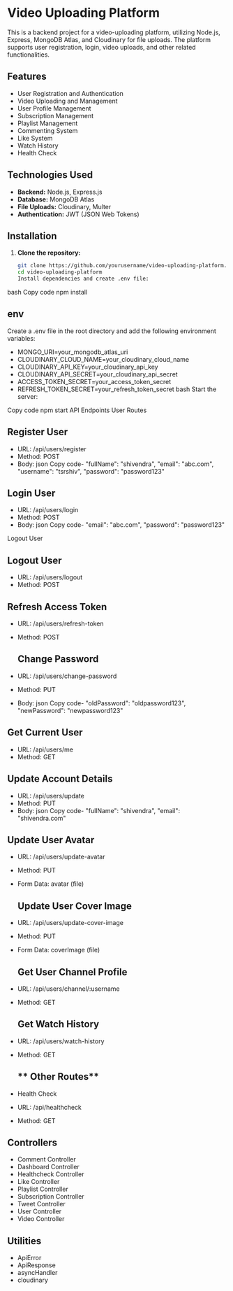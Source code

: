 # **Video Uploading Platform**

This is a backend project for a video-uploading platform, utilizing Node.js, Express, MongoDB Atlas, and Cloudinary for file uploads. The platform supports user registration, login, video uploads, and other related functionalities.

## **Features**

- User Registration and Authentication
- Video Uploading and Management
- User Profile Management
- Subscription Management
- Playlist Management
- Commenting System
- Like System
- Watch History
- Health Check

## **Technologies Used**

- **Backend:** Node.js, Express.js
- **Database:** MongoDB Atlas
- **File Uploads:** Cloudinary, Multer
- **Authentication:** JWT (JSON Web Tokens)

## **Installation**

1. **Clone the repository:**
   ```bash
   git clone https://github.com/yourusername/video-uploading-platform.git
   cd video-uploading-platform
   Install dependencies and create .env file:

bash
Copy code
npm install


 ## **env**
 Create a .env file in the root directory and add the following environment variables:

- MONGO_URI=your_mongodb_atlas_uri
- CLOUDINARY_CLOUD_NAME=your_cloudinary_cloud_name
- CLOUDINARY_API_KEY=your_cloudinary_api_key
- CLOUDINARY_API_SECRET=your_cloudinary_api_secret
- ACCESS_TOKEN_SECRET=your_access_token_secret
- REFRESH_TOKEN_SECRET=your_refresh_token_secret
bash
Start the server:


Copy code
npm start
API Endpoints
User Routes

 ## **Register User**

- URL: /api/users/register
- Method: POST
- Body:
json
Copy code- 
  "fullName": "shivendra",
  "email": "abc.com",
  "username": "tsrshiv",
  "password": "password123"

## **Login User**


- URL: /api/users/login
- Method: POST
- Body:
json
Copy code- 
  "email": "abc.com",
  "password": "password123"

Logout User
## **Logout User**

- URL: /api/users/logout
- Method: POST

## **Refresh Access Token**

- URL: /api/users/refresh-token
- Method: POST


  ## **Change Password**


- URL: /api/users/change-password
- Method: PUT
- Body:
json
Copy code- 
  "oldPassword": "oldpassword123",
  "newPassword": "newpassword123"

 ## **Get Current User**

- URL: /api/users/me
- Method: GET

  

## **Update Account Details**

- URL: /api/users/update
- Method: PUT
- Body:
json
Copy code- 
  "fullName": "shivendra",
  "email": "shivendra.com"

## **Update User Avatar**


- URL: /api/users/update-avatar
- Method: PUT
- Form Data: avatar (file)

  ## **Update User Cover Image**


- URL: /api/users/update-cover-image
- Method: PUT
- Form Data: coverImage (file)

  ## **Get User Channel Profile**


- URL: /api/users/channel/:username
- Method: GET

  ## **Get Watch History**


- URL: /api/users/watch-history
- Method: GET

  ## **  Other Routes**

- Health Check
- URL: /api/healthcheck
- Method: GET

 ## **Controllers**

- Comment Controller
- Dashboard Controller
- Healthcheck Controller
- Like Controller
- Playlist Controller
- Subscription Controller
- Tweet Controller
- User Controller
- Video Controller

  
 ## **Utilities**

- ApiError
- ApiResponse
- asyncHandler
- cloudinary
